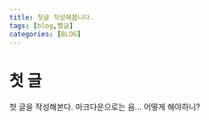 ```yaml
---
title: 첫글 작성해봅니다.
tags: [blog,뻘글]
categories: [BLOG]
---
```

# 첫 글
첫 글을 작성해본다.
마크다운으로는 음... 어떻게 해야하니?

